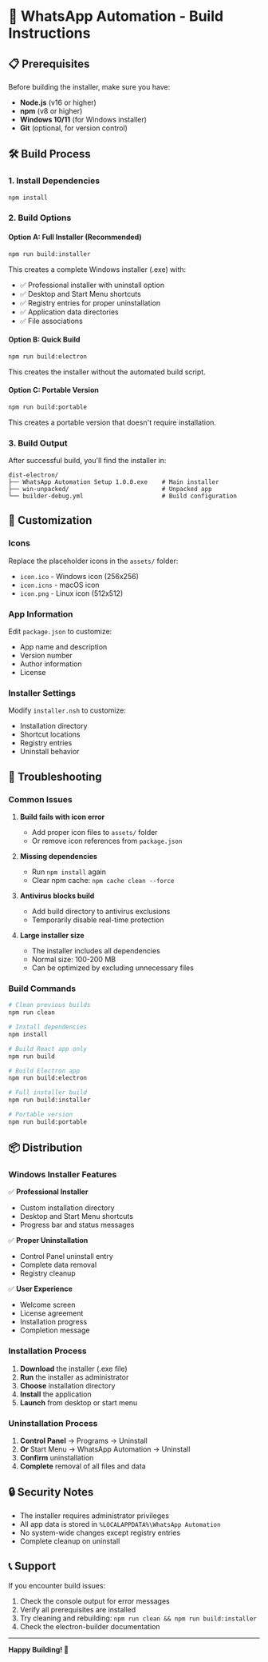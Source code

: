 # 🚀 WhatsApp Automation - Build Instructions

## 📋 Prerequisites

Before building the installer, make sure you have:

- **Node.js** (v16 or higher)
- **npm** (v8 or higher)
- **Windows 10/11** (for Windows installer)
- **Git** (optional, for version control)

## 🛠️ Build Process

### 1. Install Dependencies

```bash
npm install
```

### 2. Build Options

#### Option A: Full Installer (Recommended)
```bash
npm run build:installer
```
This creates a complete Windows installer (.exe) with:
- ✅ Professional installer with uninstall option
- ✅ Desktop and Start Menu shortcuts
- ✅ Registry entries for proper uninstallation
- ✅ Application data directories
- ✅ File associations

#### Option B: Quick Build
```bash
npm run build:electron
```
This creates the installer without the automated build script.

#### Option C: Portable Version
```bash
npm run build:portable
```
This creates a portable version that doesn't require installation.

### 3. Build Output

After successful build, you'll find the installer in:
```
dist-electron/
├── WhatsApp Automation Setup 1.0.0.exe    # Main installer
├── win-unpacked/                          # Unpacked app
└── builder-debug.yml                      # Build configuration
```

## 🎨 Customization

### Icons
Replace the placeholder icons in the `assets/` folder:
- `icon.ico` - Windows icon (256x256)
- `icon.icns` - macOS icon
- `icon.png` - Linux icon (512x512)

### App Information
Edit `package.json` to customize:
- App name and description
- Version number
- Author information
- License

### Installer Settings
Modify `installer.nsh` to customize:
- Installation directory
- Shortcut locations
- Registry entries
- Uninstall behavior

## 🔧 Troubleshooting

### Common Issues

1. **Build fails with icon error**
   - Add proper icon files to `assets/` folder
   - Or remove icon references from `package.json`

2. **Missing dependencies**
   - Run `npm install` again
   - Clear npm cache: `npm cache clean --force`

3. **Antivirus blocks build**
   - Add build directory to antivirus exclusions
   - Temporarily disable real-time protection

4. **Large installer size**
   - The installer includes all dependencies
   - Normal size: 100-200 MB
   - Can be optimized by excluding unnecessary files

### Build Commands

```bash
# Clean previous builds
npm run clean

# Install dependencies
npm install

# Build React app only
npm run build

# Build Electron app
npm run build:electron

# Full installer build
npm run build:installer

# Portable version
npm run build:portable
```

## 📦 Distribution

### Windows Installer Features

✅ **Professional Installer**
- Custom installation directory
- Desktop and Start Menu shortcuts
- Progress bar and status messages

✅ **Proper Uninstallation**
- Control Panel uninstall entry
- Complete data removal
- Registry cleanup

✅ **User Experience**
- Welcome screen
- License agreement
- Installation progress
- Completion message

### Installation Process

1. **Download** the installer (.exe file)
2. **Run** the installer as administrator
3. **Choose** installation directory
4. **Install** the application
5. **Launch** from desktop or start menu

### Uninstallation Process

1. **Control Panel** → Programs → Uninstall
2. **Or** Start Menu → WhatsApp Automation → Uninstall
3. **Confirm** uninstallation
4. **Complete** removal of all files and data

## 🔒 Security Notes

- The installer requires administrator privileges
- All app data is stored in `%LOCALAPPDATA%\WhatsApp Automation`
- No system-wide changes except registry entries
- Complete cleanup on uninstall

## 📞 Support

If you encounter build issues:

1. Check the console output for error messages
2. Verify all prerequisites are installed
3. Try cleaning and rebuilding: `npm run clean && npm run build:installer`
4. Check the electron-builder documentation

---

**Happy Building! 🎉** 